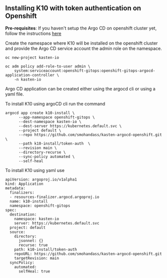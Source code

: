 ## Installing K10 with token authentication on Openshift

**Pre-requisites**: 
If you haven't setup the Argo CD on openshift cluster yet, follow the instructions [here](https://github.com/smohandass/kasten-argocd-openshift/blob/main/README.md)

Create the namespace where K10 will be installed on the openshift cluster and provide the Argo CD service account the admin role on the namespace. 

```
oc new-project kasten-io

oc adm policy add-role-to-user admin \
    system:serviceaccount:openshift-gitops:openshift-gitops-argocd-application-controller \
    -n kasten-io
```

Argo CD application can be created either using the argocd cli or using a yaml file. 

To install K10 using argoCD cli run the command
```
argocd app create k10-install \
      --app-namespace openshift-gitops \
      --dest-namespace kasten-io \
      --dest-server https://kubernetes.default.svc \
      --project default \
      --repo https://github.com/smohandass/kasten-argocd-openshift.git \
      --path k10-install/token-auth  \
      --revision main \
      --directory-recurse \
      --sync-policy automated \
      --self-heal
```

To install K10 using yaml use

```
apiVersion: argoproj.io/v1alpha1
kind: Application
metadata:
  finalizers:
  - resources-finalizer.argocd.argoproj.io
  name: k10-install
  namespace: openshift-gitops
spec:
  destination:
    namespace: kasten-io
    server: https://kubernetes.default.svc
  project: default
  source:
    directory:
      jsonnet: {}
      recurse: true
    path: k10-install/token-auth
    repoURL: https://github.com/smohandass/kasten-argocd-openshift.git
    targetRevision: main
  syncPolicy:
    automated:
      selfHeal: true
```

